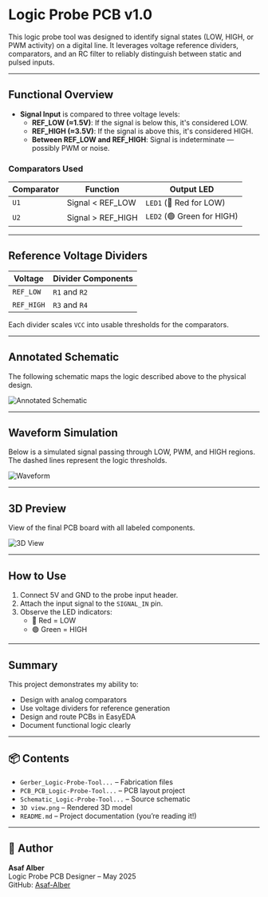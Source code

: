 #  Logic Probe PCB v1.0

This logic probe tool was designed to identify signal states (LOW, HIGH, or PWM activity) on a digital line. It leverages voltage reference dividers, comparators, and an RC filter to reliably distinguish between static and pulsed inputs.

---

##  Functional Overview

- **Signal Input** is compared to three voltage levels:
  - **REF_LOW (≈1.5V)**: If the signal is below this, it's considered LOW.
  - **REF_HIGH (≈3.5V)**: If the signal is above this, it's considered HIGH.
  - **Between REF_LOW and REF_HIGH**: Signal is indeterminate — possibly PWM or noise.

###  Comparators Used

| Comparator | Function                          | Output LED     |
|------------|-----------------------------------|----------------|
| `U1`       | Signal < REF_LOW                  | `LED1` (🔴 Red for LOW) |
| `U2`       | Signal > REF_HIGH                 | `LED2` (🟢 Green for HIGH) |

---

##  Reference Voltage Dividers

| Voltage     | Divider Components   |
|-------------|----------------------|
| `REF_LOW`   | `R1` and `R2`        |
| `REF_HIGH`  | `R3` and `R4`        |

Each divider scales `VCC` into usable thresholds for the comparators.

---

##  Annotated Schematic

The following schematic maps the logic described above to the physical design.

![Annotated Schematic](schematiclogicprobe.png)

---

##  Waveform Simulation

Below is a simulated signal passing through LOW, PWM, and HIGH regions. The dashed lines represent the logic thresholds.

![Waveform](waveform.png)

---

##  3D Preview

View of the final PCB board with all labeled components.

![3D View](3D%20view.png)

---

##  How to Use

1. Connect 5V and GND to the probe input header.
2. Attach the input signal to the `SIGNAL_IN` pin.
3. Observe the LED indicators:
   - 🔴 Red = LOW
   - 🟢 Green = HIGH
---
##  Summary


This project demonstrates my ability to:
- Design with analog comparators
- Use voltage dividers for reference generation
- Design and route PCBs in EasyEDA
- Document functional logic clearly

---

## 📦 Contents

- `Gerber_Logic-Probe-Tool...` – Fabrication files
- `PCB_PCB_Logic-Probe-Tool...` – PCB layout project
- `Schematic_Logic-Probe-Tool...` – Source schematic
- `3D view.png` – Rendered 3D model
- `README.md` – Project documentation (you’re reading it!)

---

## 🧠 Author

**Asaf Alber**  
Logic Probe PCB Designer – May 2025  
GitHub: [Asaf-Alber](https://github.com/Asaf-Alber)

